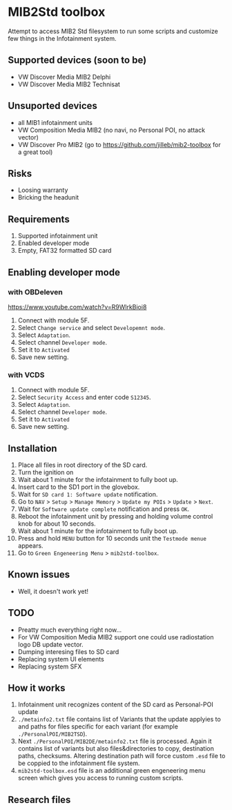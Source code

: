 # MIB2Std toolbox
Attempt to access MIB2 Std filesystem to run some scripts and customize few things in the Infotainment system.

## Supported devices (soon to be)
* VW Discover Media MIB2 Delphi
* VW Discover Media MIB2 Technisat

## Unsuported devices
* all MIB1 infotainment units
* VW Composition Media MIB2 (no navi, no Personal POI, no attack vector)
* VW Discover Pro MIB2 (go to https://github.com/jilleb/mib2-toolbox for a great tool)

## Risks
* Loosing warranty
* Bricking the headunit

## Requirements
1. Supported infotainment unit
1. Enabled developer mode
1. Empty, FAT32 formatted SD card 

## Enabling developer mode
### with OBDeleven
https://www.youtube.com/watch?v=R9WlrkBioi8
1. Connect with module 5F.
1. Select `Change service` and select `Developemnt mode`.
1. Select `Adaptation`.
1. Select channel `Developer mode`.
1. Set it to `Activated`
1. Save new setting.

### with VCDS
1. Connect with module 5F.
1. Select `Security Access` and enter code `S12345`.
1. Select `Adaptation`.
1. Select channel `Developer mode`.
1. Set it to `Activated`
1. Save new setting.

## Installation
1. Place all files in root directory of the SD card.
1. Turn the ignition on
1. Wait about 1 minute for the infotainment to fully boot up.
1. Insert card to the SD1 port in the glovebox.
1. Wait for `SD card 1: Software update` notification.
1. Go to `NAV` > `Setup` > `Manage Memory` > `Update my POIs` > `Update` > `Next`.
1. Wait for `Software update complete` notification and press `OK`.
1. Reboot the infotainment unit by pressing and holding volume control knob for about 10 seconds.
1. Wait about 1 minute for the infotainment to fully boot up.
1. Press and hold `MENU` button for 10 seconds unit the `Testmode menue` appears.
1. Go to `Green Engeneering Menu` > `mib2std-toolbox`.

## Known issues
* Well, it doesn't work yet!

## TODO
* Preatty much everything right now...
* For VW Composition Media MIB2 support one could use radiostation logo DB update vector.
* Dumping interesing files to SD card
* Replacing system UI elements
* Replacing system SFX

## How it works
1. Infotainment unit recognizes content of the SD card as Personal-POI update
1. `./metainfo2.txt` file contains list of Variants that the update applyies to and paths for files specific for each variant (for example `./PersonalPOI/MIB2TSD`).
1. Next `./PersonalPOI/MIB2DE/metainfo2.txt` file is processed. Again it contains list of variants but also files&directories to copy, destination paths, checksums. Altering destination path will force custom `.esd` file to be coppied to the infotainment file system.
1. `mib2std-toolbox.esd` file is an additional green engeneering menu screen which gives you access to running custom scripts.

## Research files
